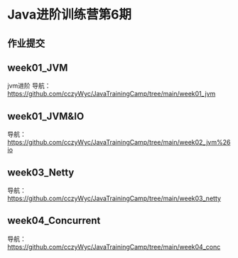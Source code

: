 # Java进阶训练营第6期

## 作业提交

## week01_JVM
jvm进阶
导航：https://github.com/cczyWyc/JavaTrainingCamp/tree/main/week01_jvm

## week01_JVM&IO
导航：https://github.com/cczyWyc/JavaTrainingCamp/tree/main/week02_jvm%26io

## week03_Netty
导航：https://github.com/cczyWyc/JavaTrainingCamp/tree/main/week03_netty

## week04_Concurrent
导航：https://github.com/cczyWyc/JavaTrainingCamp/tree/main/week04_conc